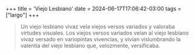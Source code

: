 +++
title = 'Viejo Lesbiano'
date = 2024-06-17T17:06:42-03:00
tags = ["largo"]
+++

> Un viejo lesbiano vivaz veía viejos versos variados y valoraba virtudes visuales. Los viejos versos variados veían al viejo lesbiano vivaz versado en variopintas vivencias, y vivían vislumbrando la valentía del viejo lesbiano que, velozmente, versificaba.

<!--more-->
